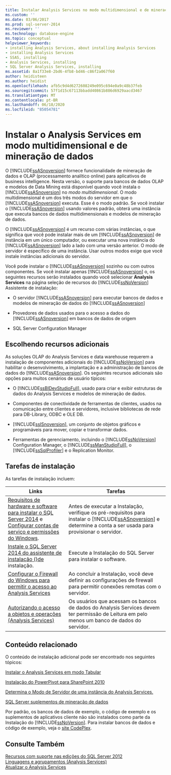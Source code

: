 ```yaml
---
title: Instalar Analysis Services no modo multidimensional e de mineração de dados | Microsoft Docs
ms.custom: ''
ms.date: 03/06/2017
ms.prod: sql-server-2014
ms.reviewer: ''
ms.technology: database-engine
ms.topic: conceptual
helpviewer_keywords:
- installing Analysis Services, about installing Analysis Services
- installing Analysis Services
- SSAS, installing
- Analysis Services, installing
- SQL Server Analysis Services, installing
ms.assetid: 8a1f33e8-2bd6-4fb8-bd46-c86f2a067f60
author: heidisteen
ms.author: heidist
ms.openlocfilehash: afb5c9d4d6272608249e095c694e0a9c48b37feb
ms.sourcegitcommit: 57f1d15c67113bbadd40861b886d6929aacd3467
ms.translationtype: MT
ms.contentlocale: pt-BR
ms.lasthandoff: 06/18/2020
ms.locfileid: "85054781"
---
```

# <a name="install-analysis-services-in-multidimensional-and-data-mining-mode"></a>Instalar o Analysis Services em modo multidimensional e de mineração de dados
  O [!INCLUDE[ssASnoversion](../../includes/ssasnoversion-md.md)] fornece funcionalidade de mineração de dados e OLAP (processamento analítico online) para aplicativos de business intelligence. Nesta versão, o suporte para bancos de dados OLAP e modelos de Data Mining está disponível quando você instala o [!INCLUDE[ssASnoversion](../../includes/ssasnoversion-md.md)] no *modo multidimensional*. O modo multidimensional é um dos três modos do servidor em que o [!INCLUDE[ssASnoversion](../../includes/ssasnoversion-md.md)] executa. Esse é o modo padrão. Se você instalar o [!INCLUDE[ssASnoversion](../../includes/ssasnoversion-md.md)] usando valores padrão, obterá uma instância que executa bancos de dados multidimensionais e modelos de mineração de dados.  
  
 O [!INCLUDE[ssASnoversion](../../includes/ssasnoversion-md.md)] é um recurso com várias instâncias, o que significa que você pode instalar mais de um [!INCLUDE[ssASnoversion](../../includes/ssasnoversion-md.md)] de instância em um único computador, ou executar uma nova instância do [!INCLUDE[ssASnoversion](../../includes/ssasnoversion-md.md)] lado a lado com uma versão anterior. O modo de servidor é específico de uma instância. Usar outros modos exige que você instale instâncias adicionais do servidor.  
  
 Você pode instalar o [!INCLUDE[ssASnoversion](../../includes/ssasnoversion-md.md)] sozinho ou com outros componentes. Se você instalar apenas [!INCLUDE[ssASnoversion](../../includes/ssasnoversion-md.md)] o, os seguintes recursos serão instalados quando você selecionar **Analysis Services** na página seleção de recursos do [!INCLUDE[ssNoVersion](../../includes/ssnoversion-md.md)] Assistente de instalação:  
  
-   O servidor [!INCLUDE[ssASnoversion](../../includes/ssasnoversion-md.md)] para executar bancos de dados e modelos de mineração de dados do [!INCLUDE[ssASnoversion](../../includes/ssasnoversion-md.md)]  
  
-   Provedores de dados usados para o acesso a dados do [!INCLUDE[ssASnoversion](../../includes/ssasnoversion-md.md)] em bancos de dados de origem  
  
-   SQL Server Configuration Manager  
  
## <a name="choosing-additional-features"></a>Escolhendo recursos adicionais  
 As soluções OLAP do Analysis Services e data warehouse requerem a instalação de componentes adicionais do [!INCLUDE[ssNoVersion](../../includes/ssnoversion-md.md)] para habilitar o desenvolvimento, a implantação e a administração de bancos de dados do [!INCLUDE[ssASnoversion](../../includes/ssasnoversion-md.md)]. Os seguintes recursos adicionais são opções para muitos cenários de usuário típicos:  
  
-   O [!INCLUDE[ssBIDevStudioFull](../../includes/ssbidevstudiofull-md.md)], usado para criar e exibir estruturas de dados do Analysis Services e modelos de mineração de dados.  
  
-   Componentes de conectividade de ferramentas de clientes, usados na comunicação entre clientes e servidores, inclusive bibliotecas de rede para DB-Library, ODBC e OLE DB.  
  
-   [!INCLUDE[ssISnoversion](../../includes/ssisnoversion-md.md)], um conjunto de objetos gráficos e programáveis para mover, copiar e transformar dados.  
  
-   Ferramentas de gerenciamento, incluindo o [!INCLUDE[ssNoVersion](../../includes/ssnoversion-md.md)] Configuration Manager, o [!INCLUDE[ssManStudioFull](../../includes/ssmanstudiofull-md.md)], o [!INCLUDE[ssSqlProfiler](../../includes/sssqlprofiler-md.md)] e o Replication Monitor.  
  
## <a name="installation-tasks"></a>Tarefas de instalação  
 As tarefas de instalação incluem:  
  
|Links|Tarefas|  
|-----------|-----------|  
|[Requisitos de hardware e software para instalar o SQL Server 2014](hardware-and-software-requirements-for-installing-sql-server.md) e [Configurar contas de serviço e permissões do Windows](../../database-engine/configure-windows/configure-windows-service-accounts-and-permissions.md).|Antes de executar a Instalação, verifique os pré-requisitos para instalar o [!INCLUDE[ssASnoversion](../../includes/ssasnoversion-md.md)] e determine a conta a ser usada para provisionar o servidor.|  
|[Instale o SQL Server 2014 do assistente de instalação &#40;&#41;de ](../../database-engine/install-windows/install-sql-server-from-the-installation-wizard-setup.md)instalação.|Execute a Instalação do SQL Server para instalar o software.|  
|[Configurar o Firewall do Windows para permitir o acesso ao Analysis Services](https://docs.microsoft.com/analysis-services/instances/configure-the-windows-firewall-to-allow-analysis-services-access)|Ao concluir a Instalação, você deve definir as configurações de firewall para permitir conexões remotas com o servidor.|  
|[Autorizando o acesso a objetos e operações &#40;Analysis Services&#41;](https://docs.microsoft.com/analysis-services/multidimensional-models/authorizing-access-to-objects-and-operations-analysis-services)|Os usuários que acessam os bancos de dados do Analysis Services devem ter permissão de Leitura em pelo menos um banco de dados do servidor.|  
  
## <a name="related-content"></a>Conteúdo relacionado  
 O conteúdo de instalação adicional pode ser encontrado nos seguintes tópicos:  
  
 [Instalar o Analysis Services em modo Tabular](https://docs.microsoft.com/analysis-services/instances/install-windows/install-analysis-services)  
  
 [Instalação do PowerPivot para SharePoint 2010](../../../2014/sql-server/install/powerpivot-for-sharepoint-2010-installation.md)  
  
 [Determina o Modo de Servidor de uma instância do Analysis Services.](https://docs.microsoft.com/analysis-services/instances/determine-the-server-mode-of-an-analysis-services-instance)  
  
 [SQL Server suplementos de mineração de dados](https://www.microsoft.com/download/details.aspx?id=35578)  
  
 Por padrão, os bancos de dados de exemplo, o código de exemplo e os suplementos de aplicativos cliente não são instalados como parte da Instalação do [!INCLUDE[ssNoVersion](../../includes/ssnoversion-md.md)]. Para instalar bancos de dados e código de exemplo, veja o [site CodePlex](https://go.microsoft.com/fwlink/?LinkId=87843).  
  
## <a name="see-also"></a>Consulte Também  
 [Recursos com suporte nas edições do SQL Server 2012](https://go.microsoft.com/fwlink/?linkid=232473)   
 [Linguagens e agrupamentos &#40;Analysis Services&#41;](../../../2014/analysis-services/languages-and-collations-analysis-services.md)   
 [Atualizar o Analysis Services](../../database-engine/install-windows/upgrade-analysis-services.md)  
  
  
